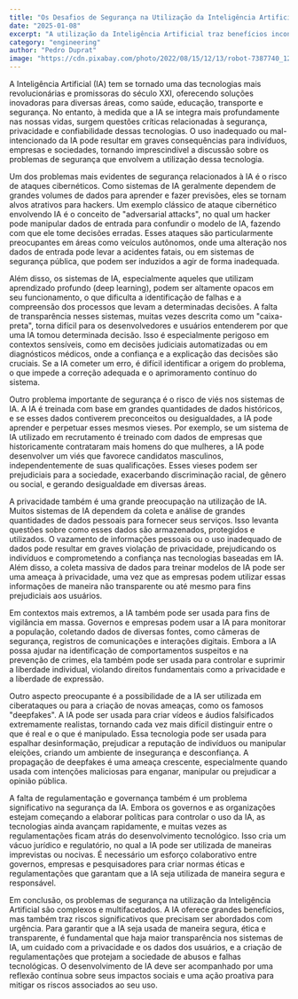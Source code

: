 ```yaml
---
title: "Os Desafios de Segurança na Utilização da Inteligência Artificial: Riscos e Soluções"
date: "2025-01-08"
excerpt: "A utilização da Inteligência Artificial traz benefícios incontestáveis, mas também levanta sérios desafios de segurança, privacidade e ética que precisam ser cuidadosamente abordados."
category: "engineering"
author: "Pedro Duprat"
image: "https://cdn.pixabay.com/photo/2022/08/15/12/13/robot-7387740_1280.jpg"
---
```


A Inteligência Artificial (IA) tem se tornado uma das tecnologias mais revolucionárias e promissoras do século XXI, oferecendo soluções inovadoras para diversas áreas, como saúde, educação, transporte e segurança. No entanto, à medida que a IA se integra mais profundamente nas nossas vidas, surgem questões críticas relacionadas à segurança, privacidade e confiabilidade dessas tecnologias. O uso inadequado ou mal-intencionado da IA pode resultar em graves consequências para indivíduos, empresas e sociedades, tornando imprescindível a discussão sobre os problemas de segurança que envolvem a utilização dessa tecnologia.

Um dos problemas mais evidentes de segurança relacionados à IA é o risco de ataques cibernéticos. Como sistemas de IA geralmente dependem de grandes volumes de dados para aprender e fazer previsões, eles se tornam alvos atrativos para hackers. Um exemplo clássico de ataque cibernético envolvendo IA é o conceito de "adversarial attacks", no qual um hacker pode manipular dados de entrada para confundir o modelo de IA, fazendo com que ele tome decisões erradas. Esses ataques são particularmente preocupantes em áreas como veículos autônomos, onde uma alteração nos dados de entrada pode levar a acidentes fatais, ou em sistemas de segurança pública, que podem ser induzidos a agir de forma inadequada.

Além disso, os sistemas de IA, especialmente aqueles que utilizam aprendizado profundo (deep learning), podem ser altamente opacos em seu funcionamento, o que dificulta a identificação de falhas e a compreensão dos processos que levam a determinadas decisões. A falta de transparência nesses sistemas, muitas vezes descrita como um "caixa-preta", torna difícil para os desenvolvedores e usuários entenderem por que uma IA tomou determinada decisão. Isso é especialmente perigoso em contextos sensíveis, como em decisões judiciais automatizadas ou em diagnósticos médicos, onde a confiança e a explicação das decisões são cruciais. Se a IA cometer um erro, é difícil identificar a origem do problema, o que impede a correção adequada e o aprimoramento contínuo do sistema.

Outro problema importante de segurança é o risco de viés nos sistemas de IA. A IA é treinada com base em grandes quantidades de dados históricos, e se esses dados contiverem preconceitos ou desigualdades, a IA pode aprender e perpetuar esses mesmos vieses. Por exemplo, se um sistema de IA utilizado em recrutamento é treinado com dados de empresas que historicamente contrataram mais homens do que mulheres, a IA pode desenvolver um viés que favorece candidatos masculinos, independentemente de suas qualificações. Esses vieses podem ser prejudiciais para a sociedade, exacerbando discriminação racial, de gênero ou social, e gerando desigualdade em diversas áreas.

A privacidade também é uma grande preocupação na utilização de IA. Muitos sistemas de IA dependem da coleta e análise de grandes quantidades de dados pessoais para fornecer seus serviços. Isso levanta questões sobre como esses dados são armazenados, protegidos e utilizados. O vazamento de informações pessoais ou o uso inadequado de dados pode resultar em graves violação de privacidade, prejudicando os indivíduos e comprometendo a confiança nas tecnologias baseadas em IA. Além disso, a coleta massiva de dados para treinar modelos de IA pode ser uma ameaça à privacidade, uma vez que as empresas podem utilizar essas informações de maneira não transparente ou até mesmo para fins prejudiciais aos usuários.

Em contextos mais extremos, a IA também pode ser usada para fins de vigilância em massa. Governos e empresas podem usar a IA para monitorar a população, coletando dados de diversas fontes, como câmeras de segurança, registros de comunicações e interações digitais. Embora a IA possa ajudar na identificação de comportamentos suspeitos e na prevenção de crimes, ela também pode ser usada para controlar e suprimir a liberdade individual, violando direitos fundamentais como a privacidade e a liberdade de expressão.

Outro aspecto preocupante é a possibilidade de a IA ser utilizada em ciberataques ou para a criação de novas ameaças, como os famosos "deepfakes". A IA pode ser usada para criar vídeos e áudios falsificados extremamente realistas, tornando cada vez mais difícil distinguir entre o que é real e o que é manipulado. Essa tecnologia pode ser usada para espalhar desinformação, prejudicar a reputação de indivíduos ou manipular eleições, criando um ambiente de insegurança e desconfiança. A propagação de deepfakes é uma ameaça crescente, especialmente quando usada com intenções maliciosas para enganar, manipular ou prejudicar a opinião pública.

A falta de regulamentação e governança também é um problema significativo na segurança da IA. Embora os governos e as organizações estejam começando a elaborar políticas para controlar o uso da IA, as tecnologias ainda avançam rapidamente, e muitas vezes as regulamentações ficam atrás do desenvolvimento tecnológico. Isso cria um vácuo jurídico e regulatório, no qual a IA pode ser utilizada de maneiras imprevistas ou nocivas. É necessário um esforço colaborativo entre governos, empresas e pesquisadores para criar normas éticas e regulamentações que garantam que a IA seja utilizada de maneira segura e responsável.

Em conclusão, os problemas de segurança na utilização da Inteligência Artificial são complexos e multifacetados. A IA oferece grandes benefícios, mas também traz riscos significativos que precisam ser abordados com urgência. Para garantir que a IA seja usada de maneira segura, ética e transparente, é fundamental que haja maior transparência nos sistemas de IA, um cuidado com a privacidade e os dados dos usuários, e a criação de regulamentações que protejam a sociedade de abusos e falhas tecnológicas. O desenvolvimento de IA deve ser acompanhado por uma reflexão contínua sobre seus impactos sociais e uma ação proativa para mitigar os riscos associados ao seu uso.

